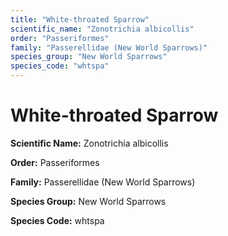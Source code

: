 ```yaml
---
title: "White-throated Sparrow"
scientific_name: "Zonotrichia albicollis"
order: "Passeriformes"
family: "Passerellidae (New World Sparrows)"
species_group: "New World Sparrows"
species_code: "whtspa"
---
```


# White-throated Sparrow

**Scientific Name:** Zonotrichia albicollis

**Order:** Passeriformes

**Family:** Passerellidae (New World Sparrows)

**Species Group:** New World Sparrows

**Species Code:** whtspa

